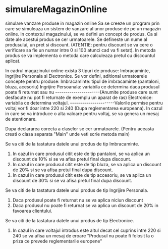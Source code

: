 # simulareMagazinOnline
simulare vanzare produse in magazin online
Sa se creeze un program prin care se simuleaza un sistem de vanzare al unor produse de pe un magazin online.
In contextul magazinului, se va defini un concept de produs. Ca si date ale acestui produs se cer urmatoarele.
Se defineste un nume al produsului, un pret si discount. (ATENTIE: pentru discount se va cere o verificare sa fie un numar intre 0 si 100 atunci cad va fi setat).
In metoda produs se va implementa o metoda care calculeaza pretul cu discountul aplicat.

In cadrul magazinului online exista 3 tipuri de produse: Imbracaminte, Ingrijire Personala si Electronice.
Se vor defini, aditional urmatoarele concepte pentru produse:
Imbracaminte: tipul de imbracaminte (pantaloni, bluza, acesoriu)
Ingrijire Persoanala: variabila ce determina daca produsul poate fi returnat sau nu 
----------------------(Anumite produse care sunt desfacute nu pot fi returnate de exemplu un aparat de ras)
Electronice: variabila ce determina voltajul.
----------------------Valorile permise pentru voltaj vor fi doar intre 220 si 240 (Dupa reglementarea europeana). In cazul in care se va introduce o alta valoare pentru voltaj, se va genera un mesaj de atentionare.


Dupa declararea corecta a claselor se cer urmatoarele. (Pentru aceasta creati o clasa separata "Main" unde veti scrie metoda main)

Se va citi de la tastatura datele unui produs de tip Imbracaminte.
1. In cazul in care produsul citit este de tip pantaloni, se va aplica un discount de 10% si se va afisa pretul final dupa discount.
2. In cazul in care produsul citit este de tip bluza, se va aplica un discount de 20% si se va afisa pretul final dupa discount.
3. In cazul in care produsul citit este de tip accesoriu, se va aplica un discount de 30% si se va afisa pretul final dupa discount.


Se va citi de la tastatura datele unui produs de tip Ingrijire Personala.
1. Daca produsul poate fi returnat nu se va aplica niciun discount
2. Daca produsul nu poate fi returnat se va aplica un discount de 20% in favoarea clientului.

Se va citi de la tastatura datele unui produs de tip Electronice.
1. In cazul in care voltajul introdus este altul decat cel cuprins intre 220 si 240 se va afisa un mesaj de eroare "Produsul nu poate fi folosit la o priza ce prevede reglementarile europene"

